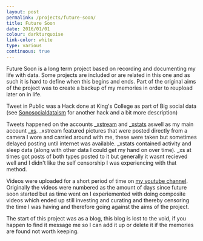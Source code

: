```yaml
---
layout: post
permalink: /projects/future-soon/
title: Future Soon 
date: 2016/01/01
colour: darkturquoise
link-color: white
type: various
continuous: true
---
```


Future Soon is a long term project based on recording and documenting my life with data. Some projects are included or are related in this one and as such it is hard to define when this begins and ends. Part of the original aims of the project was to create a backup of my memories in order to reupload later on in life. 

Tweet in Public was a Hack done at King's College as part of Big social data (see [Sonosocialdataism](/sonosocialdata/) for another hack and a bit more description) 

Tweets happened on the accounts [_xstream](http://twitter.com/_xstream) and [_xstats](http://twitter.com/_xstats/) aswell as my main account [_xs](http://twitter.com/_xs). _xstream featured pictures that were posted directly from a camera I wore and carried around with me, these were taken but sometimes delayed posting until internet was available. _xstats contained activity and sleep data (along with other data I could get my hand on over time). _xs at times got posts of both types posted to it but generally it wasnt recieved well and I didn't like the self censorship I was experiencing with that method. 

Videos were uploaded for a short period of time on [my youtube channel](https://www.youtube.com/user/IxtliM). Originally the videos were numbered as the amount of days since future soon started but as time went on I experiemented with doing composite videos which ended up still investing and curating and thereby censoring the time I was having and therefore going against the aims of the project. 

The start of this project was as a blog, this blog is lost to the void, if you happen to find it message me so I can add it up or delete it if the memories are found not worth keeping. 
